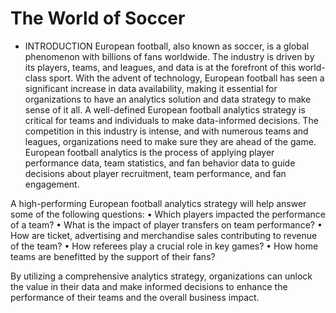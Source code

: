 # The World of Soccer

- INTRODUCTION
European football, also known as soccer, is a global phenomenon with billions of fans worldwide. The industry is driven
by its players, teams, and leagues, and data is at the forefront of this world-class sport. With the advent of technology,
European football has seen a significant increase in data availability, making it essential for organizations to have an
analytics solution and data strategy to make sense of it all.
A well-defined European football analytics strategy is critical for teams and individuals to make data-informed
decisions. The competition in this industry is intense, and with numerous teams and leagues, organizations need to
make sure they are ahead of the game. European football analytics is the process of applying player performance data,
team statistics, and fan behavior data to guide decisions about player recruitment, team performance, and fan
engagement.

A high-performing European football analytics strategy will help answer some of the following questions:
• Which players impacted the performance of a team?
• What is the impact of player transfers on team performance?
• How are ticket, advertising and merchandise sales contributing to revenue of the team?
• How referees play a crucial role in key games?
• How home teams are benefitted by the support of their fans?


By utilizing a comprehensive analytics strategy, organizations can unlock the value in their data and make informed
decisions to enhance the performance of their teams and the overall business impact.
